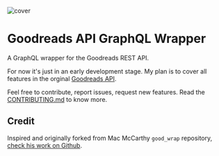 ![cover](https://repository-images.githubusercontent.com/253045772/551eb980-7799-11ea-9a07-1ff582443ed2)
# Goodreads API GraphQL Wrapper

A GraphQL wrapper for the Goodreads REST API.

For now it's just in an early development stage. My plan is to cover all features in the orginal [Goodreads API](https://www.goodreads.com/api/index).

Feel free to contribute, report issues, request new features. Read the [CONTRIBUTING.md](https://github.com/Fvaco/goodreads-graphql-wrapper/blob/develop/CONTRIBUTING.md) to know more.

## Credit

Inspired and originally forked from Mac McCarthy `good_wrap` repository, [check his work on Github](https://github.com/mcshakes).
